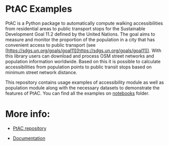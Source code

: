 # PtAC Examples

PtAC is a Python package to automatically compute walking accessibilities from
residential areas to public transport stops for the Sustainable Development Goal 11.2
defined by the United Nations. The goal aims to measure and monitor the proportion of
the population in a city that has convenient access to public transport
(see [https://sdgs.un.org/goals/goal11](https://sdgs.un.org/goals/goal11)).
With this library users can download and process OSM street networks and population
information worldwide. Based on this it is possible to calculate accessibilities from
population points to public transit stops based on minimum street network distance.

This repository contains usage examples of accessibility module as well as population
module along with the necessary datasets to demonstrate the features of PtAC.
You can find all the examples on
[notebooks](https://github.com/DLR-VF/PtAC-examples/tree/master/notebooks) folder.

# More info:


* [PtAC repository](https://github.com/DLR-VF/PtAC)


* [Documentation](https://test.pypi.org/project/ptac/)
